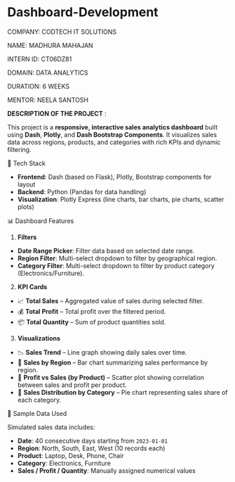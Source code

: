# Dashboard-Development
COMPANY: CODTECH IT SOLUTIONS

NAME: MADHURA MAHAJAN

INTERN ID: CT06DZ81

DOMAIN: DATA ANALYTICS

DURATION: 6 WEEKS

MENTOR: NEELA SANTOSH

**DESCRIPTION OF THE PROJECT** :

This project is a **responsive, interactive sales analytics dashboard** built using **Dash**, **Plotly**, and **Dash Bootstrap Components**. It visualizes sales data across regions, products, and categories with rich KPIs and dynamic filtering.

🔧 Tech Stack

* **Frontend**: Dash (based on Flask), Plotly, Bootstrap components for layout
* **Backend**: Python (Pandas for data handling)
* **Visualization**: Plotly Express (line charts, bar charts, pie charts, scatter plots)

📊 Dashboard Features

1. **Filters**

* **Date Range Picker**: Filter data based on selected date range.
* **Region Filter**: Multi-select dropdown to filter by geographical region.
* **Category Filter**: Multi-select dropdown to filter by product category (Electronics/Furniture).

 2. **KPI Cards**

* 📈 **Total Sales** – Aggregated value of sales during selected filter.
* 💰 **Total Profit** – Total profit over the filtered period.
* 📦 **Total Quantity** – Sum of product quantities sold.

 3. **Visualizations**

* 📉 **Sales Trend** – Line graph showing daily sales over time.
* 📍 **Sales by Region** – Bar chart summarizing sales performance by region.
* 📌 **Profit vs Sales (by Product)** – Scatter plot showing correlation between sales and profit per product.
* 🥧 **Sales Distribution by Category** – Pie chart representing sales share of each category.

🧪 Sample Data Used

Simulated sales data includes:

* **Date**: 40 consecutive days starting from `2023-01-01`
* **Region**: North, South, East, West (10 records each)
* **Product**: Laptop, Desk, Phone, Chair
* **Category**: Electronics, Furniture
* **Sales / Profit / Quantity**: Manually assigned numerical values


